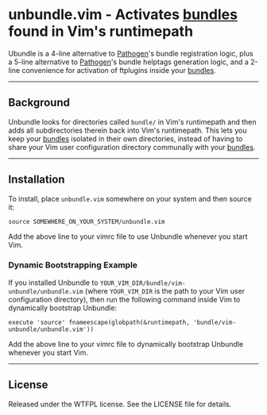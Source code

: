 unbundle.vim - Activates [bundles] found in Vim's runtimepath
=============================================================

Ubundle is a 4-line alternative to [Pathogen]'s bundle registration logic,
plus a 5-line alternative to [Pathogen]'s bundle helptags generation logic,
and a 2-line convenience for activation of ftplugins inside your [bundles].

------------------------------------------------------------------------------
Background
------------------------------------------------------------------------------

Unbundle looks for directories called `bundle/` in Vim's runtimepath and then
adds all subdirectories therein back into Vim's runtimepath.  This lets you
keep your [bundles] isolated in their own directories, instead of having to
share your Vim user configuration directory communally with your [bundles].

------------------------------------------------------------------------------
Installation
------------------------------------------------------------------------------

To install, place `unbundle.vim` somewhere on your system and then source it:

    source SOMEWHERE_ON_YOUR_SYSTEM/unbundle.vim

Add the above line to your vimrc file to use Unbundle whenever you start Vim.

### Dynamic Bootstrapping Example

If you installed Unbundle to `YOUR_VIM_DIR/bundle/vim-unbundle/unbundle.vim`
(where `YOUR_VIM_DIR` is the path to your Vim user configuration directory),
then run the following command inside Vim to dynamically bootstrap Unbundle:

    execute 'source' fnameescape(globpath(&runtimepath, 'bundle/vim-unbundle/unbundle.vim'))

Add the above line to your vimrc file to dynamically bootstrap Unbundle
whenever you start Vim.

------------------------------------------------------------------------------
License
------------------------------------------------------------------------------

Released under the WTFPL license.  See the LICENSE file for details.

[Pathogen]: https://github.com/tpope/vim-pathogen
[bundles]: http://www.vim.org/scripts/
